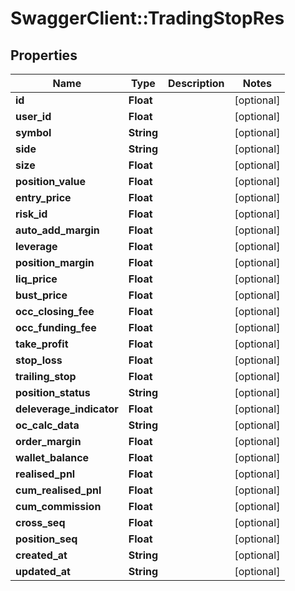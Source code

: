 # SwaggerClient::TradingStopRes

## Properties
Name | Type | Description | Notes
------------ | ------------- | ------------- | -------------
**id** | **Float** |  | [optional] 
**user_id** | **Float** |  | [optional] 
**symbol** | **String** |  | [optional] 
**side** | **String** |  | [optional] 
**size** | **Float** |  | [optional] 
**position_value** | **Float** |  | [optional] 
**entry_price** | **Float** |  | [optional] 
**risk_id** | **Float** |  | [optional] 
**auto_add_margin** | **Float** |  | [optional] 
**leverage** | **Float** |  | [optional] 
**position_margin** | **Float** |  | [optional] 
**liq_price** | **Float** |  | [optional] 
**bust_price** | **Float** |  | [optional] 
**occ_closing_fee** | **Float** |  | [optional] 
**occ_funding_fee** | **Float** |  | [optional] 
**take_profit** | **Float** |  | [optional] 
**stop_loss** | **Float** |  | [optional] 
**trailing_stop** | **Float** |  | [optional] 
**position_status** | **String** |  | [optional] 
**deleverage_indicator** | **Float** |  | [optional] 
**oc_calc_data** | **String** |  | [optional] 
**order_margin** | **Float** |  | [optional] 
**wallet_balance** | **Float** |  | [optional] 
**realised_pnl** | **Float** |  | [optional] 
**cum_realised_pnl** | **Float** |  | [optional] 
**cum_commission** | **Float** |  | [optional] 
**cross_seq** | **Float** |  | [optional] 
**position_seq** | **Float** |  | [optional] 
**created_at** | **String** |  | [optional] 
**updated_at** | **String** |  | [optional] 


